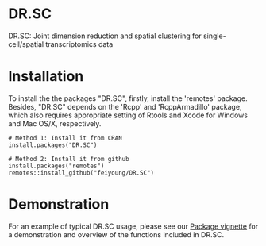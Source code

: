 # DR.SC
DR.SC: Joint dimension reduction and spatial clustering for single-cell/spatial transcriptomics data 

# Installation

To install the the packages "DR.SC", firstly, install the 'remotes' package. Besides, "DR.SC" depends on the 'Rcpp' and 'RcppArmadillo' package, which also requires appropriate setting of Rtools and Xcode for Windows and Mac OS/X, respectively.
```{Rmd}
# Method 1: Install it from CRAN
install.packages("DR.SC")

# Method 2: Install it from github
install.packages("remotes")
remotes::install_github("feiyoung/DR.SC")
```


# Demonstration

For an example of typical DR.SC usage, please see our [Package vignette](https://feiyoung.github.io/DR.SC/index.html) for a demonstration and overview of the functions included in DR.SC.
